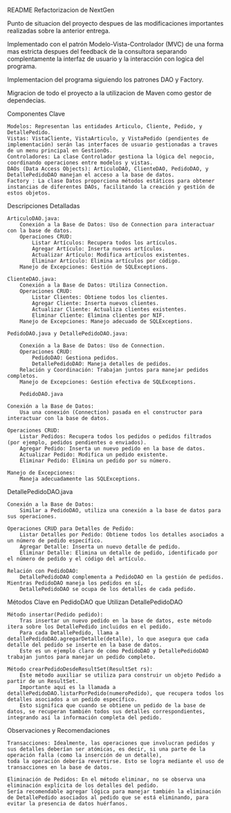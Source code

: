 README Refactorizacion de NextGen



Punto de situacion del proyecto despues de las modificaciones importantes realizadas sobre la anterior entrega.

Implementado con el patrón Modelo-Vista-Controlador (MVC) de una forma mas estricta despues del feedback de la consultora
separando complentamente la interfaz de usuario y la interacción con logica del programa.

Implementacion del programa siguiendo los patrones DAO y Factory.

Migracion de todo el proyecto a la utilizacion de Maven como gestor de dependecias.



Componentes Clave

    Modelos: Representan las entidades Articulo, Cliente, Pedido, y DetallePedido.
    Vistas: VistaCliente, VistaArticulo, y VistaPedido (pendientes de implementación) serán las interfaces de usuario gestionadas a traves de un menu principal en GestionOs.
    Controladores: La clase Controlador gestiona la lógica del negocio, coordinando operaciones entre modelos y vistas.
    DAOs (Data Access Objects): ArticuloDAO, ClienteDAO, PedidoDAO, y DetallePedidoDAO manejan el acceso a la base de datos.
    Factory : La clase Datos proporciona métodos estáticos para obtener instancias de diferentes DAOs, facilitando la creación y gestión de estos objetos.

Descripciones Detalladas

    ArticuloDAO.java:
        Conexión a la Base de Datos: Uso de Connection para interactuar con la base de datos.
        Operaciones CRUD:
            Listar Artículos: Recupera todos los artículos.
            Agregar Artículo: Inserta nuevos artículos.
            Actualizar Artículo: Modifica artículos existentes.
            Eliminar Artículo: Elimina artículos por código.
        Manejo de Excepciones: Gestión de SQLExceptions.

    ClienteDAO.java:
        Conexión a la Base de Datos: Utiliza Connection.
        Operaciones CRUD:
            Listar Clientes: Obtiene todos los clientes.
            Agregar Cliente: Inserta nuevos clientes.
            Actualizar Cliente: Actualiza clientes existentes.
            Eliminar Cliente: Elimina clientes por NIF.
        Manejo de Excepciones: Manejo adecuado de SQLExceptions.

    PedidoDAO.java y DetallePedidoDAO.java:

        Conexión a la Base de Datos: Uso de Connection.
        Operaciones CRUD:
            PedidoDAO: Gestiona pedidos.
            DetallePedidoDAO: Maneja detalles de pedidos.
        Relación y Coordinación: Trabajan juntos para manejar pedidos completos.
        Manejo de Excepciones: Gestión efectiva de SQLExceptions.

        PedidoDAO.java

    Conexión a la Base de Datos:
        Usa una conexión (Connection) pasada en el constructor para interactuar con la base de datos.

    Operaciones CRUD:
        Listar Pedidos: Recupera todos los pedidos o pedidos filtrados (por ejemplo, pedidos pendientes o enviados).
        Agregar Pedido: Inserta un nuevo pedido en la base de datos.
        Actualizar Pedido: Modifica un pedido existente.
        Eliminar Pedido: Elimina un pedido por su número.

    Manejo de Excepciones:
        Maneja adecuadamente las SQLExceptions.

DetallePedidoDAO.java

    Conexión a la Base de Datos:
        Similar a PedidoDAO, utiliza una conexión a la base de datos para sus operaciones.

    Operaciones CRUD para Detalles de Pedido:
        Listar Detalles por Pedido: Obtiene todos los detalles asociados a un número de pedido específico.
        Agregar Detalle: Inserta un nuevo detalle de pedido.
        Eliminar Detalle: Elimina un detalle de pedido, identificado por el número de pedido y el código del artículo.

    Relación con PedidoDAO:
        DetallePedidoDAO complementa a PedidoDAO en la gestión de pedidos. Mientras PedidoDAO maneja los pedidos en sí,
        DetallePedidoDAO se ocupa de los detalles de cada pedido.

Métodos Clave en PedidoDAO que Utilizan DetallePedidoDAO

    Método insertar(Pedido pedido):
        Tras insertar un nuevo pedido en la base de datos, este método itera sobre los DetallePedido incluidos en el pedido.
        Para cada DetallePedido, llama a detallePedidoDAO.agregarDetalle(detalle), lo que asegura que cada detalle del pedido se inserte en la base de datos.
        Este es un ejemplo claro de cómo PedidoDAO y DetallePedidoDAO trabajan juntos para manejar un pedido completo.

    Método crearPedidoDesdeResultSet(ResultSet rs):
        Este método auxiliar se utiliza para construir un objeto Pedido a partir de un ResultSet.
        Importante aquí es la llamada a detallePedidoDAO.listarPorPedido(numeroPedido), que recupera todos los detalles asociados a un pedido específico.
        Esto significa que cuando se obtiene un pedido de la base de datos, se recuperan también todos sus detalles correspondientes, integrando así la información completa del pedido.



Observaciones y Recomendaciones

    Transacciones: Idealmente, las operaciones que involucran pedidos y sus detalles deberían ser atómicas, es decir, si una parte de la operación falla (como la inserción de un detalle),
    toda la operación debería revertirse. Esto se logra mediante el uso de transacciones en la base de datos.

    Eliminación de Pedidos: En el método eliminar, no se observa una eliminación explícita de los detalles del pedido.
    Sería recomendable agregar lógica para manejar también la eliminación de DetallePedido asociados al pedido que se está eliminando, para evitar la presencia de datos huérfanos.
